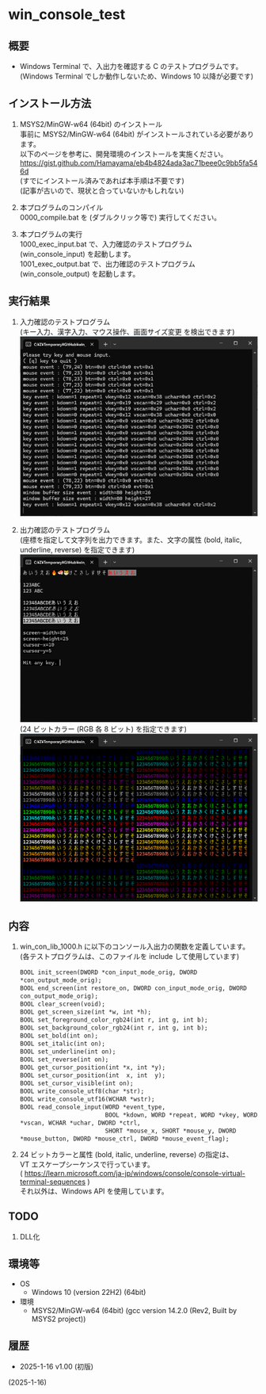 # win_console_test

## 概要
- Windows Terminal で、入出力を確認する C のテストプログラムです。  
  (Windows Terminal でしか動作しないため、Windows 10 以降が必要です)


## インストール方法
1. MSYS2/MinGW-w64 (64bit) のインストール  
   事前に MSYS2/MinGW-w64 (64bit) がインストールされている必要があります。  
   以下のページを参考に、開発環境のインストールを実施ください。  
   https://gist.github.com/Hamayama/eb4b4824ada3ac71beee0c9bb5fa546d  
   (すでにインストール済みであれば本手順は不要です)  
   (記事が古いので、現状と合っていないかもしれない)

2. 本プログラムのコンパイル  
   0000_compile.bat を (ダブルクリック等で) 実行してください。

3. 本プログラムの実行  
   1000_exec_input.bat  で、入力確認のテストプログラム (win_console_input) を起動します。  
   1001_exec_output.bat で、出力確認のテストプログラム (win_console_output) を起動します。


## 実行結果
1. 入力確認のテストプログラム  
   (キー入力、漢字入力、マウス操作、画面サイズ変更 を検出できます)  
   ![image](image/win_con_input_0001.png)

2. 出力確認のテストプログラム  
   (座標を指定して文字列を出力できます。また、文字の属性 (bold, italic, underline, reverse) を指定できます)  
   ![image](image/win_con_output_0001.png)  
   (24 ビットカラー (RGB 各 8 ビット) を指定できます)  
   ![image](image/win_con_output_0002.png)


## 内容
1. win_con_lib_1000.h に以下のコンソール入出力の関数を定義しています。  
   (各テストプログラムは、このファイルを include して使用しています)  
   ```
   BOOL init_screen(DWORD *con_input_mode_orig, DWORD *con_output_mode_orig);
   BOOL end_screen(int restore_on, DWORD con_input_mode_orig, DWORD con_output_mode_orig);
   BOOL clear_screen(void);
   BOOL get_screen_size(int *w, int *h);
   BOOL set_foreground_color_rgb24(int r, int g, int b);
   BOOL set_background_color_rgb24(int r, int g, int b);
   BOOL set_bold(int on);
   BOOL set_italic(int on);
   BOOL set_underline(int on);
   BOOL set_reverse(int on);
   BOOL get_cursor_position(int *x, int *y);
   BOOL set_cursor_position(int  x, int  y);
   BOOL set_cursor_visible(int on);
   BOOL write_console_utf8(char *str);
   BOOL write_console_utf16(WCHAR *wstr);
   BOOL read_console_input(WORD *event_type,
                           BOOL *kdown, WORD *repeat, WORD *vkey, WORD *vscan, WCHAR *uchar, DWORD *ctrl,
                           SHORT *mouse_x, SHORT *mouse_y, DWORD *mouse_button, DWORD *mouse_ctrl, DWORD *mouse_event_flag);
   ```

2. 24 ビットカラーと属性 (bold, italic, underline, reverse) の指定は、  
   VT エスケープシーケンスで行っています。  
   ( https://learn.microsoft.com/ja-jp/windows/console/console-virtual-terminal-sequences )  
   それ以外は、Windows API を使用しています。


## TODO
1. DLL化


## 環境等
- OS
  - Windows 10 (version 22H2) (64bit)
- 環境
  - MSYS2/MinGW-w64 (64bit) (gcc version 14.2.0 (Rev2, Built by MSYS2 project))


## 履歴
- 2025-1-16 v1.00 (初版)


(2025-1-16)
